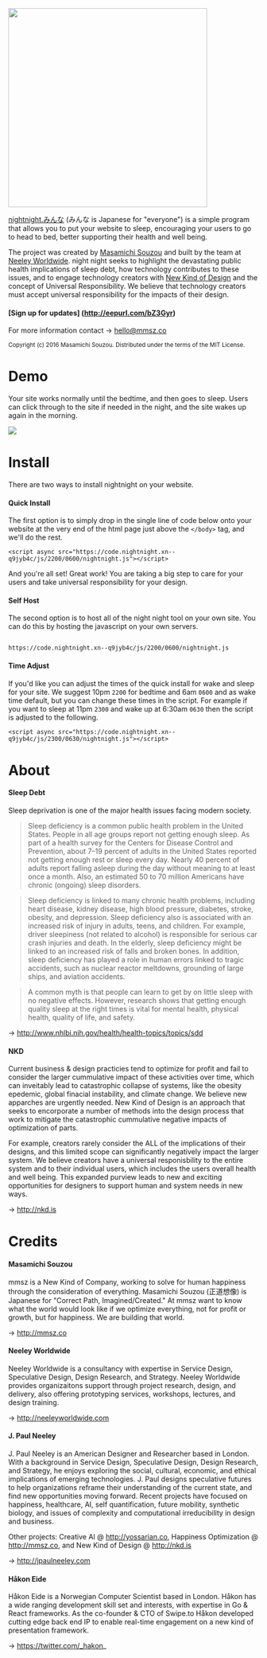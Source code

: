 <img src="http://neeleyworldwide.com/night_night_everyone.png" width="400">

[nightnight.みんな](http://nightnight.みんな) (みんな is Japanese for "everyone") is a simple program that allows you to put your website to sleep, encouraging your users to go to head to bed, better supporting their health and well being.

The project was created by [Masamichi Souzou](http://mmsz.co) and built by the team at [Neeley Worldwide](http://neeleyworldwide.com). night night seeks to highlight the devastating public health implications of sleep debt, how technology contributes to these issues, and to engage technology creators with [New Kind of Design](http://nkd.is) and the concept of Universal Responsibility. We believe that technology creators must accept universal responsibility for the impacts of their design. 

#### [Sign up for updates] (http://eepurl.com/bZ3Gyr)

For more information contact → hello@mmsz.co


<sub>Copyright (c) 2016 Masamichi Souzou. Distributed under the terms of the MIT License.</sub>

# Demo

Your site works normally until the bedtime, and then goes to sleep. Users can click through to the site if needed in the night, and the site wakes up again in the morning.

<img src="https://neeleyworldwide.com/night_night_Screenshot.png" >

# Install

There are two ways to install nightnight on your website. 

#### Quick Install

The first option is to simply drop in the single line of code below onto your website at the very end of the html page just above the `</body>` tag, and we'll do the rest.

```
<script async src="https://code.nightnight.xn--q9jyb4c/js/2200/0600/nightnight.js"></script>
```

And you're all set! Great work! You are taking a big step to care for your users and take universal responsibility for your design.



#### Self Host

The second option is to host all of the night night tool on your own site. You can do this by hosting the javascript on your own servers. 

```

https://code.nightnight.xn--q9jyb4c/js/2200/0600/nightnight.js

```


#### Time Adjust

If you'd like you can adjust the times of the quick install for wake and sleep for your site. We suggest 10pm `2200` for bedtime and 6am `0600` and as wake time default, but you can change these times in the script. For example if you want to sleep at 11pm `2300` and wake up at 6:30am `0630` then the script is adjusted to the following. 

```
<script async src="https://code.nightnight.xn--q9jyb4c/js/2300/0630/nightnight.js"></script>
```

# About

#### Sleep Debt
Sleep deprivation is one of the major health issues facing modern society.

> Sleep deficiency is a common public health problem in the United States. People in all age groups report not getting enough sleep. As part of a health survey for the Centers for Disease Control and Prevention, about 7–19 percent of adults in the United States reported not getting enough rest or sleep every day. Nearly 40 percent of adults report falling asleep during the day without meaning to at least once a month.  Also, an estimated 50 to 70 million Americans have chronic (ongoing) sleep disorders.

> Sleep deficiency is linked to many chronic health problems, including heart disease, kidney disease, high blood pressure, diabetes, stroke, obesity, and depression. Sleep deficiency also is associated with an increased risk of injury in adults, teens, and children. For example, driver sleepiness (not related to alcohol) is responsible for serious car crash injuries and death. In the elderly, sleep deficiency might be linked to an increased risk of falls and broken bones. In addition, sleep deficiency has played a role in human errors linked to tragic accidents, such as nuclear reactor meltdowns, grounding of large ships, and aviation accidents.

> A common myth is that people can learn to get by on little sleep with no negative effects. However, research shows that getting enough quality sleep at the right times is vital for mental health, physical health, quality of life, and safety.

→ http://www.nhlbi.nih.gov/health/health-topics/topics/sdd


#### NKD

Current business & design practicies tend to optimize for profit and fail to consider the larger cummulative impact of these activities over time, which can inveitably lead to catastrophic collapse of systems, like the obesity epedemic, global finacial instability, and climate change. We believe new apparches are urgently needed. New Kind of Design is an approach that seeks to encorporate a number of methods into the design process that work to mitigate the catastrophic cummulative negative impacts of optimization of parts. 

For example, creators rarely consider the ALL of the implications of their designs, and this limited scope can significantly negatively impact the larger system. We believe creators have a universal responisbility to the entire system and to their individual users, which includes the users overall health and well being. This expanded purview leads to new and exciting opportunities for designers to support human and system needs in new ways. 

→ http://nkd.is


# Credits

#### Masamichi Souzou  

mmsz is a New Kind of Company, working to solve for human happiness through the consideration of everything. Masamichi Souzou (正道想像) is Japanese for "Correct Path, Imagined/Created." At mmsz want to know what the world would look like if we optimize everything, not for profit or growth, but for happiness. We are building that world.

→ http://mmsz.co

#### Neeley Worldwide

Neeley Worldwide is a consultancy with expertise in Service Design, Speculative Design, Design Research, and Strategy. Neeley Worldwide provides organizaitons support through project research, design, and delivery, also offering prototyping services, workshops, lectures, and design training. 

→ http://neeleyworldwide.com

#### J. Paul Neeley

J. Paul Neeley is an American Designer and Researcher based in London. With a background in Service Design, Speculative Design, Design Research, and Strategy, he enjoys exploring the social, cultural, economic, and ethical implications of emerging technologies. J. Paul designs speculative futures to help organizations reframe their understanding of the current state, and find new opportunities moving forward. Recent projects have focused on happiness, healthcare, AI, self quantification, future mobility, synthetic biology, and issues of complexity and computational irreducibility in design and business. 

Other projects: Creative AI @ http://yossarian.co, Happiness Optimization @ http://mmsz.co, and New Kind of Design @ http://nkd.is

→ http://jpaulneeley.com

#### Håkon Eide

Håkon Eide is a Norwegian Computer Scientist based in London. Håkon has a wide ranging development skill set and interests, with expertise in Go & React frameworks. As the co-founder & CTO of Swipe.to Håkon developed cutting edge back end IP to enable real-time engagement on a new kind of presentation framework. 

→ https://twitter.com/_hakon_


